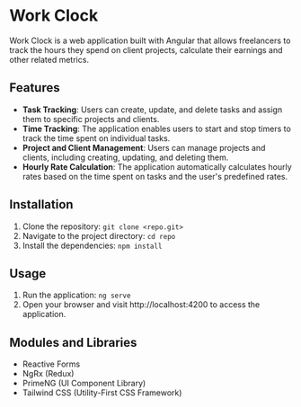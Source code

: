 # Work Clock

Work Clock is a web application built with Angular that allows freelancers to track the hours they spend on client projects, calculate their earnings and other related metrics.

## Features

- **Task Tracking**: Users can create, update, and delete tasks and assign them to specific projects and clients.
- **Time Tracking**: The application enables users to start and stop timers to track the time spent on individual tasks.
- **Project and Client Management**: Users can manage projects and clients, including creating, updating, and deleting them.
- **Hourly Rate Calculation**: The application automatically calculates hourly rates based on the time spent on tasks and the user's predefined rates.

## Installation

1. Clone the repository: `git clone <repo.git>`
2. Navigate to the project directory: `cd repo`
3. Install the dependencies: `npm install`

## Usage

1. Run the application: `ng serve`
2. Open your browser and visit http://localhost:4200 to access the application.

## Modules and Libraries

- Reactive Forms
- NgRx (Redux)
- PrimeNG (UI Component Library)
- Tailwind CSS (Utility-First CSS Framework)
